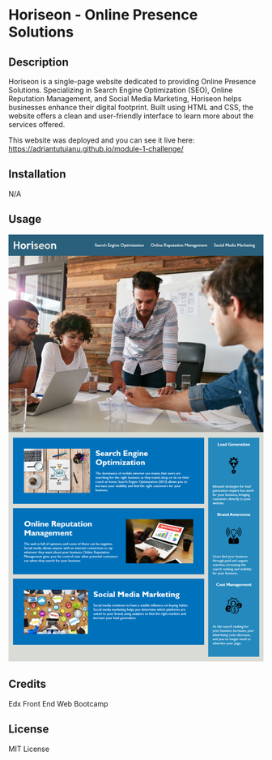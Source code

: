 # Horiseon - Online Presence Solutions


## Description

Horiseon is a single-page website dedicated to providing Online Presence Solutions. Specializing in Search Engine Optimization (SEO), Online Reputation Management, and Social Media Marketing, Horiseon helps businesses enhance their digital footprint. Built using HTML and CSS, the website offers a clean and user-friendly interface to learn more about the services offered.

This website was deployed and you can see it live here: https://adriantutuianu.github.io/module-1-challenge/



## Installation

N/A

## Usage 


![Horiseon](assets/01-html-css-git-challenge-demo.png)


## Credits

Edx Front End Web Bootcamp 

## License

MIT License 


